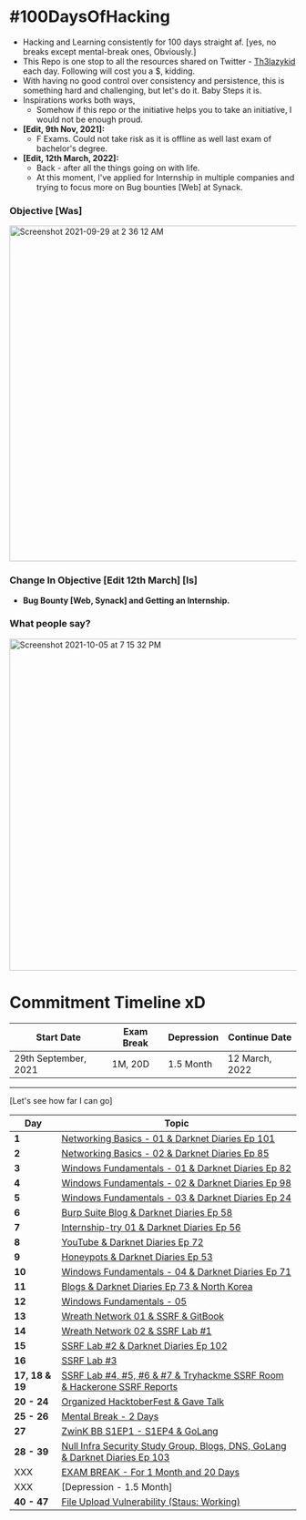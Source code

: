 # #100DaysOfHacking

- Hacking and Learning consistently for 100 days straight af. [yes, no breaks except mental-break ones, Obviously.]
- This Repo is one stop to all the resources shared on Twitter - [Th3lazykid](https://twitter.com/Th3lazykid) each day. Following will cost you a $, kidding.
- With having no good control over consistency and persistence, this is something hard and challenging, but let's do it. Baby Steps it is.
- Inspirations works both ways, 
  - Somehow if this repo or the initiative helps you to take an initiative, I would not be enough proud.
- **[Edit, 9th Nov, 2021]:**
  - F Exams. Could not take risk as it is offline as well last exam of bachelor's degree.
- **[Edit, 12th March, 2022]:**
  - Back - after all the things going on with life.
  - At this moment, I've applied for Internship in multiple companies and trying to focus more on Bug bounties [Web] at Synack. 

### Objective [Was]

<img width="590" alt="Screenshot 2021-09-29 at 2 36 12 AM" src="https://user-images.githubusercontent.com/56188454/135165713-184ed135-7024-4353-a436-e4cfeea751c3.png">

### Change In Objective [Edit 12th March] [Is]

 - **Bug Bounty [Web, Synack] and Getting an Internship.**

### What people say?

<img width="583" alt="Screenshot 2021-10-05 at 7 15 32 PM" src="https://user-images.githubusercontent.com/56188454/136035690-9d02dfa5-f515-4230-95a4-0279834ac1ea.png">


# Commitment Timeline xD


| Start Date  | Exam Break | Depression | Continue Date    |
| ----------- | ----------- | ---------- | ------------- |
| 29th September, 2021 |   1M, 20D   | 1.5 Month | 12 March, 2022 |

---
[Let's see how far I can go]

Day | Topic
--- | ---
**1** |  [Networking Basics - 01 & Darknet Diaries Ep 101](/Days/Day1.md)
**2** |  [Networking Basics - 02 & Darknet Diaries Ep 85](/Days/Day2.md)
**3** |  [Windows Fundamentals - 01 & Darknet Diaries Ep 82](/Days/Day3.md)
**4** |  [Windows Fundamentals - 02 & Darknet Diaries Ep 98](/Days/Day4.md)
**5** |  [Windows Fundamentals - 03 & Darknet Diaries Ep 24](/Days/Day5.md)
**6** |  [Burp Suite Blog & Darknet Diaries Ep 58](/Days/Day6.md)
**7** |  [Internship-try 01 & Darknet Diaries Ep 56](/Days/Day7.md)
**8** |  [YouTube & Darknet Diaries Ep 72](/Days/Day8.md)
**9** |  [Honeypots & Darknet Diaries Ep 53](/Days/Day9.md)
**10** |  [Windows Fundamentals - 04 & Darknet Diaries Ep 71](/Days/Day10.md)
**11** |  [Blogs & Darknet Diaries Ep 73 & North Korea](/Days/Day11.md)
**12** |  [Windows Fundamentals - 05](/Days/Day12.md)
**13** |  [Wreath Network 01 & SSRF & GitBook](/Days/Day13.md)
**14** |  [Wreath Network 02 & SSRF Lab #1](/Days/Day14.md)
**15** |  [SSRF Lab #2 & Darknet Diaries Ep 102](/Days/Day15.md)
**16** |  [SSRF Lab #3](/Days/Day16.md)
**17, 18 & 19** |  [SSRF Lab #4, #5, #6 & #7 & Tryhackme SSRF Room & Hackerone SSRF Reports](/Days/Day17-18-19.md)
**20 - 24** |  [Organized HacktoberFest & Gave Talk](/Days/Day20-24.md)
**25 - 26** | [Mental Break - 2 Days](/Days/Day25-26.md)
**27** | [ZwinK BB S1EP1 - S1EP4 & GoLang](/Days/Day27.md)
**28 - 39** | [Null Infra Security Study Group, Blogs, DNS, GoLang & Darknet Diaries Ep 103](/Days/Day28-39.md)
   XXX         | [EXAM BREAK - For 1 Month and 20 Days](/Days/Exam.md)
   XXX         | [Depression - 1.5 Month]
**40 - 47** | [File Upload Vulnerability (Staus: Working)](/Days/fileupload.md)

